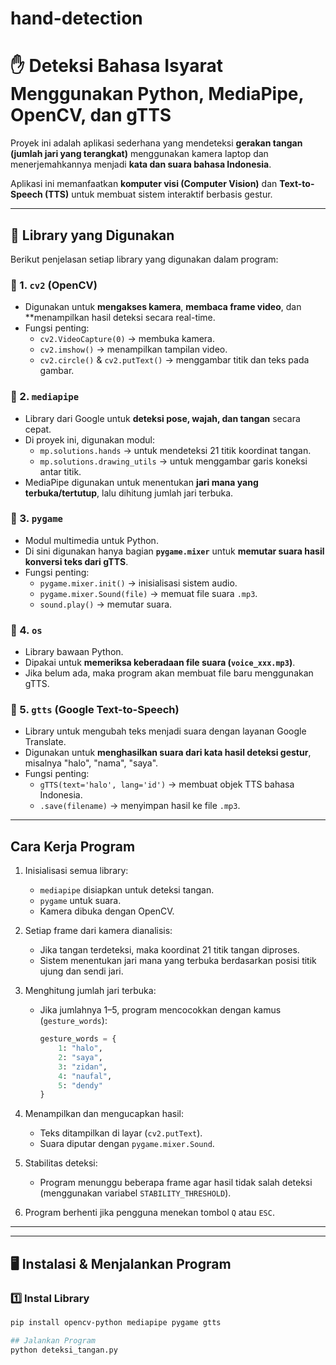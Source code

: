 # hand-detection

# ✋ Deteksi Bahasa Isyarat Menggunakan Python, MediaPipe, OpenCV, dan gTTS

Proyek ini adalah aplikasi sederhana yang mendeteksi **gerakan tangan (jumlah jari yang terangkat)** menggunakan kamera laptop dan menerjemahkannya menjadi **kata dan suara bahasa Indonesia**.

Aplikasi ini memanfaatkan **komputer visi (Computer Vision)** dan **Text-to-Speech (TTS)** untuk membuat sistem interaktif berbasis gestur.

---

## 🧩 Library yang Digunakan

Berikut penjelasan setiap library yang digunakan dalam program:

### 🔹 1. `cv2` (OpenCV)
- Digunakan untuk **mengakses kamera**, **membaca frame video**, dan **menampilkan hasil deteksi secara real-time.
- Fungsi penting:
  - `cv2.VideoCapture(0)` → membuka kamera.
  - `cv2.imshow()` → menampilkan tampilan video.
  - `cv2.circle()` & `cv2.putText()` → menggambar titik dan teks pada gambar.

### 🔹 2. `mediapipe`
- Library dari Google untuk **deteksi pose, wajah, dan tangan** secara cepat.
- Di proyek ini, digunakan modul:
  - `mp.solutions.hands` → untuk mendeteksi 21 titik koordinat tangan.
  - `mp.solutions.drawing_utils` → untuk menggambar garis koneksi antar titik.
- MediaPipe digunakan untuk menentukan **jari mana yang terbuka/tertutup**, lalu dihitung jumlah jari terbuka.

### 🔹 3. `pygame`
- Modul multimedia untuk Python.
- Di sini digunakan hanya bagian **`pygame.mixer`** untuk **memutar suara hasil konversi teks dari gTTS**.
- Fungsi penting:
  - `pygame.mixer.init()` → inisialisasi sistem audio.
  - `pygame.mixer.Sound(file)` → memuat file suara `.mp3`.
  - `sound.play()` → memutar suara.

### 🔹 4. `os`
- Library bawaan Python.
- Dipakai untuk **memeriksa keberadaan file suara (`voice_xxx.mp3`)**.
- Jika belum ada, maka program akan membuat file baru menggunakan gTTS.

### 🔹 5. `gtts` (Google Text-to-Speech)
- Library untuk mengubah teks menjadi suara dengan layanan Google Translate.
- Digunakan untuk **menghasilkan suara dari kata hasil deteksi gestur**, misalnya "halo", "nama", "saya".
- Fungsi penting:
  - `gTTS(text='halo', lang='id')` → membuat objek TTS bahasa Indonesia.
  - `.save(filename)` → menyimpan hasil ke file `.mp3`.

---

## Cara Kerja Program

1. Inisialisasi semua library:
   - `mediapipe` disiapkan untuk deteksi tangan.
   - `pygame` untuk suara.
   - Kamera dibuka dengan OpenCV.

2. Setiap frame dari kamera dianalisis:
   - Jika tangan terdeteksi, maka koordinat 21 titik tangan diproses.
   - Sistem menentukan jari mana yang terbuka berdasarkan posisi titik ujung dan sendi jari.

3. Menghitung jumlah jari terbuka:
   - Jika jumlahnya 1–5, program mencocokkan dengan kamus (`gesture_words`):
     ```python
     gesture_words = {
         1: "halo",
         2: "saya",
         3: "zidan",
         4: "naufal",
         5: "dendy"
     }
     ```

4. Menampilkan dan mengucapkan hasil:
   - Teks ditampilkan di layar (`cv2.putText`).
   - Suara diputar dengan `pygame.mixer.Sound`.

5. Stabilitas deteksi:
   - Program menunggu beberapa frame agar hasil tidak salah deteksi (menggunakan variabel `STABILITY_THRESHOLD`).

6. Program berhenti jika pengguna menekan tombol `Q` atau `ESC`.

---


---

## 🖥️ Instalasi & Menjalankan Program

### 1️⃣ Instal Library
```bash
pip install opencv-python mediapipe pygame gtts

## Jalankan Program
python deteksi_tangan.py











